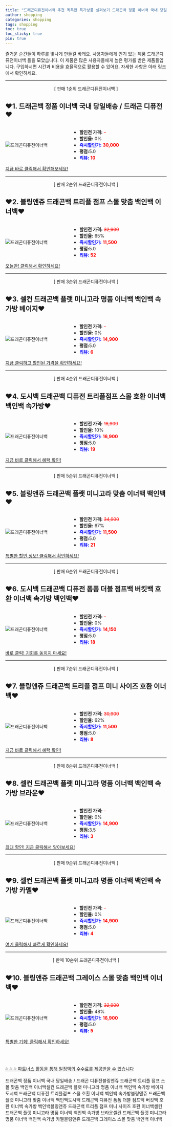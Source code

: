 ```yaml
---
title: "드래곤디퓨전이너백 추천 독특한 특가상품 살펴보기 드래곤백 정품 이너백 국내 당일배송"
author: shopping
categories: shopping
tags: shopping
toc: true
toc_sticky: true
pin: true
---
```

즐거운 순간들이 하루를 빛나게 만들길 바래요. 사용자들에게 인기 있는 제품 드래곤디퓨전이너백 들을 모았습니다. 이 제품은 많은 사용자들에게 높은 평가를 받은 제품들입니다. 구입하시면 시간과 비용을 효율적으로 활용할 수 있어요. 자세한 사항은 아래 링크에서 확인하세요.

---
<p class="toplist" style="margin: 0 auto; display: block; width: fit-content;">[ 판매 1순위 드래곤디퓨전이너백 ]</p>

<h2><strong>❤️1. 드래곤백 정품 이너백 국내 당일배송 / 드래곤 디퓨전❤️</strong></h2>

<div style="display: flex; align-items: center;">
    <div style="flex: 0.4;">
        <img src="https://thumbnail10.coupangcdn.com/thumbnails/remote/230x230ex/image/vendor_inventory/9b25/4aa2d8b4c0e7da8480bcb4f36667530eabd8c6aba26d66190295b9458f55.jpeg" alt="드래곤디퓨전이너백" style="max-width: 100%;">
    </div>
    <div style="flex: 0.6; margin-left: 10px;">
        <ul>
            <li><strong>할인전 가격:</strong> <del style="color: red;">-</del></li>
            <li><strong>할인율:</strong> 0%</li>
            <li><span style='color:blue'><strong>즉시할인가:</strong></span> <span style='color:red'><strong>30,000</strong></span></li>
            <li><strong>평점:</strong>5.0</li>
            <li><span style='color:blue'><strong>리뷰:</strong></span> <span style='color:red'><strong>10</strong></span></li>
        </ul>
    </div>
</div>
<div class="center">
    <a href="https://selin100587001.github.io?lptag=AF9450613&subid=githubio&pageKey=7578949238&traceid=V0-153&itemId=20002764176&vendorItemId=87099836652" class="myButton">
        지금 바로 클릭해서 확인해보세요!
    </a>
</div>


---
<p class="toplist" style="margin: 0 auto; display: block; width: fit-content;">[ 판매 2순위 드래곤디퓨전이너백 ]</p>

<h2><strong>❤️2. 블링앤쥬 드래곤백 트리플 점프 스몰 맞춤 백인백 이너백❤️</strong></h2>

<div style="display: flex; align-items: center;">
    <div style="flex: 0.4;">
        <img src="https://thumbnail8.coupangcdn.com/thumbnails/remote/230x230ex/image/vendor_inventory/81cc/0b58884ee27f9dd22a54f74422f5fe59fe11cf95fd249a5da7966408057a.jpg" alt="드래곤디퓨전이너백" style="max-width: 100%;">
    </div>
    <div style="flex: 0.6; margin-left: 10px;">
        <ul>
            <li><strong>할인전 가격:</strong> <del style="color: red;">32,900</del></li>
            <li><strong>할인율:</strong> 65%</li>
            <li><span style='color:blue'><strong>즉시할인가:</strong></span> <span style='color:red'><strong>11,500</strong></span></li>
            <li><strong>평점:</strong>5.0</li>
            <li><span style='color:blue'><strong>리뷰:</strong></span> <span style='color:red'><strong>52</strong></span></li>
        </ul>
    </div>
</div>
<div class="center">
    <a href="https://selin100587001.github.io?lptag=AF9450613&subid=githubio&pageKey=1718658395&traceid=V0-153&itemId=2924731793&vendorItemId=70913378669" class="myButton">
        오늘만! 클릭해서 확인하세요!
    </a>
</div>


---
<p class="toplist" style="margin: 0 auto; display: block; width: fit-content;">[ 판매 3순위 드래곤디퓨전이너백 ]</p>

<h2><strong>❤️3. 셀컨 드래곤백 플랫 미니고라 명품 이너백 백인백 속가방 베이지❤️</strong></h2>

<div style="display: flex; align-items: center;">
    <div style="flex: 0.4;">
        <img src="https://thumbnail10.coupangcdn.com/thumbnails/remote/230x230ex/image/vendor_inventory/4975/e796a9885224adceee1a33f23704aa8eb2dc720b4598de5b7af3b7c0059f.jpg" alt="드래곤디퓨전이너백" style="max-width: 100%;">
    </div>
    <div style="flex: 0.6; margin-left: 10px;">
        <ul>
            <li><strong>할인전 가격:</strong> <del style="color: red;">-</del></li>
            <li><strong>할인율:</strong> 0%</li>
            <li><span style='color:blue'><strong>즉시할인가:</strong></span> <span style='color:red'><strong>14,900</strong></span></li>
            <li><strong>평점:</strong>5.0</li>
            <li><span style='color:blue'><strong>리뷰:</strong></span> <span style='color:red'><strong>6</strong></span></li>
        </ul>
    </div>
</div>
<div class="center">
    <a href="https://selin100587001.github.io?lptag=AF9450613&subid=githubio&pageKey=7759693575&traceid=V0-153&itemId=20922465811&vendorItemId=87989296328" class="myButton">
        지금 클릭하고 할인된 가격을 확인하세요!
    </a>
</div>


---
<p class="toplist" style="margin: 0 auto; display: block; width: fit-content;">[ 판매 4순위 드래곤디퓨전이너백 ]</p>

<h2><strong>❤️4. 도시백 드래곤백 디퓨전 트리플점프 스몰 호환 이너백 백인백 속가방❤️</strong></h2>

<div style="display: flex; align-items: center;">
    <div style="flex: 0.4;">
        <img src="https://thumbnail8.coupangcdn.com/thumbnails/remote/230x230ex/image/vendor_inventory/14c1/c033b45136a94225523eaf0bba0160859af52876dbb181792269dde94084.jpg" alt="드래곤디퓨전이너백" style="max-width: 100%;">
    </div>
    <div style="flex: 0.6; margin-left: 10px;">
        <ul>
            <li><strong>할인전 가격:</strong> <del style="color: red;">18,900</del></li>
            <li><strong>할인율:</strong> 10%</li>
            <li><span style='color:blue'><strong>즉시할인가:</strong></span> <span style='color:red'><strong>16,900</strong></span></li>
            <li><strong>평점:</strong>5.0</li>
            <li><span style='color:blue'><strong>리뷰:</strong></span> <span style='color:red'><strong>19</strong></span></li>
        </ul>
    </div>
</div>
<div class="center">
    <a href="https://selin100587001.github.io?lptag=AF9450613&subid=githubio&pageKey=8092825108&traceid=V0-153&itemId=22864069403&vendorItemId=90389317795" class="myButton">
        지금 바로 클릭해서 혜택 확인!
    </a>
</div>


---
<p class="toplist" style="margin: 0 auto; display: block; width: fit-content;">[ 판매 5순위 드래곤디퓨전이너백 ]</p>

<h2><strong>❤️5. 블링앤쥬 드래곤백 플랫 미니고라 맞춤 이너백 백인백❤️</strong></h2>

<div style="display: flex; align-items: center;">
    <div style="flex: 0.4;">
        <img src="https://thumbnail7.coupangcdn.com/thumbnails/remote/230x230ex/image/vendor_inventory/517e/de09480dd8cf2491025fcad1ab771461db2a55ef8b7e122ab3b80cd04999.jpg" alt="드래곤디퓨전이너백" style="max-width: 100%;">
    </div>
    <div style="flex: 0.6; margin-left: 10px;">
        <ul>
            <li><strong>할인전 가격:</strong> <del style="color: red;">34,900</del></li>
            <li><strong>할인율:</strong> 67%</li>
            <li><span style='color:blue'><strong>즉시할인가:</strong></span> <span style='color:red'><strong>11,500</strong></span></li>
            <li><strong>평점:</strong>5.0</li>
            <li><span style='color:blue'><strong>리뷰:</strong></span> <span style='color:red'><strong>21</strong></span></li>
        </ul>
    </div>
</div>
<div class="center">
    <a href="https://selin100587001.github.io?lptag=AF9450613&subid=githubio&pageKey=6446362729&traceid=V0-153&itemId=13975238255&vendorItemId=81224113016" class="myButton">
        특별한 할인 정보! 클릭해서 확인하세요!
    </a>
</div>


---
<p class="toplist" style="margin: 0 auto; display: block; width: fit-content;">[ 판매 6순위 드래곤디퓨전이너백 ]</p>

<h2><strong>❤️6. 도시백 드래곤백 디퓨전 폼폼 더블 점프백 버킷백 호환 이너백 속가방 백인백❤️</strong></h2>

<div style="display: flex; align-items: center;">
    <div style="flex: 0.4;">
        <img src="https://thumbnail10.coupangcdn.com/thumbnails/remote/230x230ex/image/vendor_inventory/9438/9b1cc52bdfb9a2ed09a8b5b63d16ecba40e19cab5333b5311922b7056767.jpg" alt="드래곤디퓨전이너백" style="max-width: 100%;">
    </div>
    <div style="flex: 0.6; margin-left: 10px;">
        <ul>
            <li><strong>할인전 가격:</strong> <del style="color: red;">-</del></li>
            <li><strong>할인율:</strong> 0%</li>
            <li><span style='color:blue'><strong>즉시할인가:</strong></span> <span style='color:red'><strong>14,150</strong></span></li>
            <li><strong>평점:</strong>5.0</li>
            <li><span style='color:blue'><strong>리뷰:</strong></span> <span style='color:red'><strong>18</strong></span></li>
        </ul>
    </div>
</div>
<div class="center">
    <a href="https://selin100587001.github.io?lptag=AF9450613&subid=githubio&pageKey=8092835666&traceid=V0-153&itemId=22864116279&vendorItemId=90464482655" class="myButton">
        바로 클릭! 기회를 놓치지 마세요!
    </a>
</div>


---
<p class="toplist" style="margin: 0 auto; display: block; width: fit-content;">[ 판매 7순위 드래곤디퓨전이너백 ]</p>

<h2><strong>❤️7. 블링앤쥬 드래곤백 트리플 점프 미니 사이즈 호환 이너백❤️</strong></h2>

<div style="display: flex; align-items: center;">
    <div style="flex: 0.4;">
        <img src="https://thumbnail7.coupangcdn.com/thumbnails/remote/230x230ex/image/vendor_inventory/083a/912154c795aa945d4ca849c6f0959c04f4b543b311901dfdd2930e2ef1f8.jpg" alt="드래곤디퓨전이너백" style="max-width: 100%;">
    </div>
    <div style="flex: 0.6; margin-left: 10px;">
        <ul>
            <li><strong>할인전 가격:</strong> <del style="color: red;">30,900</del></li>
            <li><strong>할인율:</strong> 62%</li>
            <li><span style='color:blue'><strong>즉시할인가:</strong></span> <span style='color:red'><strong>11,500</strong></span></li>
            <li><strong>평점:</strong>5.0</li>
            <li><span style='color:blue'><strong>리뷰:</strong></span> <span style='color:red'><strong>8</strong></span></li>
        </ul>
    </div>
</div>
<div class="center">
    <a href="https://selin100587001.github.io?lptag=AF9450613&subid=githubio&pageKey=6598596189&traceid=V0-153&itemId=14917653963&vendorItemId=82154831926" class="myButton">
        지금 바로 클릭해서 혜택 확인!
    </a>
</div>


---
<p class="toplist" style="margin: 0 auto; display: block; width: fit-content;">[ 판매 8순위 드래곤디퓨전이너백 ]</p>

<h2><strong>❤️8. 셀컨 드래곤백 플랫 미니고라 명품 이너백 백인백 속가방 브라운❤️</strong></h2>

<div style="display: flex; align-items: center;">
    <div style="flex: 0.4;">
        <img src="https://thumbnail8.coupangcdn.com/thumbnails/remote/230x230ex/image/vendor_inventory/9426/fbcd18d12dc2bb77da9f33f0c1e94d50518ed71a73bbd695b21a796c8f8a.jpg" alt="드래곤디퓨전이너백" style="max-width: 100%;">
    </div>
    <div style="flex: 0.6; margin-left: 10px;">
        <ul>
            <li><strong>할인전 가격:</strong> <del style="color: red;">-</del></li>
            <li><strong>할인율:</strong> 0%</li>
            <li><span style='color:blue'><strong>즉시할인가:</strong></span> <span style='color:red'><strong>14,900</strong></span></li>
            <li><strong>평점:</strong>3.5</li>
            <li><span style='color:blue'><strong>리뷰:</strong></span> <span style='color:red'><strong>3</strong></span></li>
        </ul>
    </div>
</div>
<div class="center">
    <a href="https://selin100587001.github.io?lptag=AF9450613&subid=githubio&pageKey=7761821527&traceid=V0-153&itemId=20932883675&vendorItemId=87999590553" class="myButton">
        최대 할인! 지금 클릭해서 알아보세요!
    </a>
</div>


---
<p class="toplist" style="margin: 0 auto; display: block; width: fit-content;">[ 판매 9순위 드래곤디퓨전이너백 ]</p>

<h2><strong>❤️9. 셀컨 드래곤백 플랫 미니고라 명품 이너백 백인백 속가방 카멜❤️</strong></h2>

<div style="display: flex; align-items: center;">
    <div style="flex: 0.4;">
        <img src="https://thumbnail9.coupangcdn.com/thumbnails/remote/230x230ex/image/vendor_inventory/c50b/e921342171df6e4cf2bdb5f29ad77063af3ec0b11f8d510aec6fcf4282f2.jpg" alt="드래곤디퓨전이너백" style="max-width: 100%;">
    </div>
    <div style="flex: 0.6; margin-left: 10px;">
        <ul>
            <li><strong>할인전 가격:</strong> <del style="color: red;">-</del></li>
            <li><strong>할인율:</strong> 0%</li>
            <li><span style='color:blue'><strong>즉시할인가:</strong></span> <span style='color:red'><strong>14,900</strong></span></li>
            <li><strong>평점:</strong>5.0</li>
            <li><span style='color:blue'><strong>리뷰:</strong></span> <span style='color:red'><strong>4</strong></span></li>
        </ul>
    </div>
</div>
<div class="center">
    <a href="https://selin100587001.github.io?lptag=AF9450613&subid=githubio&pageKey=7759707993&traceid=V0-153&itemId=20922528434&vendorItemId=87989357604" class="myButton">
        여기 클릭해서 빠르게 확인하세요!
    </a>
</div>


---
<p class="toplist" style="margin: 0 auto; display: block; width: fit-content;">[ 판매 10순위 드래곤디퓨전이너백 ]</p>

<h2><strong>❤️10. 블링앤쥬 드래곤백 그레이스 스몰 맞춤 백인백 이너백❤️</strong></h2>

<div style="display: flex; align-items: center;">
    <div style="flex: 0.4;">
        <img src="https://thumbnail8.coupangcdn.com/thumbnails/remote/230x230ex/image/vendor_inventory/5eb8/c77569cacb20901d0ac4e9412f64167c0981b630c7b7274c62c9dfbfaf3d.jpg" alt="드래곤디퓨전이너백" style="max-width: 100%;">
    </div>
    <div style="flex: 0.6; margin-left: 10px;">
        <ul>
            <li><strong>할인전 가격:</strong> <del style="color: red;">32,900</del></li>
            <li><strong>할인율:</strong> 48%</li>
            <li><span style='color:blue'><strong>즉시할인가:</strong></span> <span style='color:red'><strong>16,900</strong></span></li>
            <li><strong>평점:</strong>5.0</li>
            <li><span style='color:blue'><strong>리뷰:</strong></span> <span style='color:red'><strong>5</strong></span></li>
        </ul>
    </div>
</div>
<div class="center">
    <a href="https://selin100587001.github.io?lptag=AF9450613&subid=githubio&pageKey=6758938428&traceid=V0-153&itemId=15833613222&vendorItemId=83045154759" class="myButton">
        특별한 기회! 클릭해서 확인하세요!
    </a>
</div>

<br><br><br>[💦 💦 💦 파트너스 활동을 통해 일정액의 수수료를 제공받을 수 있습니다](https://link.coupang.com/a/bcpT2c)<br><br>드래곤백 정품 이너백 국내 당일배송 / 드래곤 디퓨전블링앤쥬 드래곤백 트리플 점프 스몰 맞춤 백인백 이너백셀컨 드래곤백 플랫 미니고라 명품 이너백 백인백 속가방 베이지도시백 드래곤백 디퓨전 트리플점프 스몰 호환 이너백 백인백 속가방블링앤쥬 드래곤백 플랫 미니고라 맞춤 이너백 백인백도시백 드래곤백 디퓨전 폼폼 더블 점프백 버킷백 호환 이너백 속가방 백인백블링앤쥬 드래곤백 트리플 점프 미니 사이즈 호환 이너백셀컨 드래곤백 플랫 미니고라 명품 이너백 백인백 속가방 브라운셀컨 드래곤백 플랫 미니고라 명품 이너백 백인백 속가방 카멜블링앤쥬 드래곤백 그레이스 스몰 맞춤 백인백 이너백